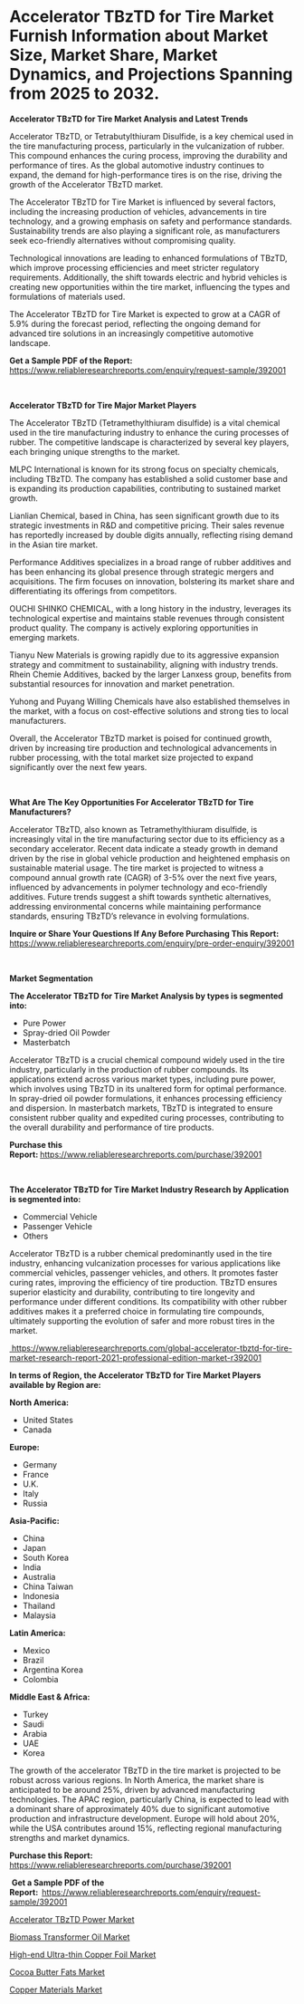 <p><h1>Accelerator TBzTD for Tire Market Furnish Information about Market Size, Market Share, Market Dynamics, and Projections Spanning from 2025 to 2032.</h1></p><p><strong>Accelerator TBzTD for Tire Market Analysis and Latest Trends</strong></p>
<p><p>Accelerator TBzTD, or Tetrabutylthiuram Disulfide, is a key chemical used in the tire manufacturing process, particularly in the vulcanization of rubber. This compound enhances the curing process, improving the durability and performance of tires. As the global automotive industry continues to expand, the demand for high-performance tires is on the rise, driving the growth of the Accelerator TBzTD market.</p><p>The Accelerator TBzTD for Tire Market is influenced by several factors, including the increasing production of vehicles, advancements in tire technology, and a growing emphasis on safety and performance standards. Sustainability trends are also playing a significant role, as manufacturers seek eco-friendly alternatives without compromising quality.</p><p>Technological innovations are leading to enhanced formulations of TBzTD, which improve processing efficiencies and meet stricter regulatory requirements. Additionally, the shift towards electric and hybrid vehicles is creating new opportunities within the tire market, influencing the types and formulations of materials used.</p><p>The Accelerator TBzTD for Tire Market is expected to grow at a CAGR of 5.9% during the forecast period, reflecting the ongoing demand for advanced tire solutions in an increasingly competitive automotive landscape.</p></p>
<p><strong>Get a Sample PDF of the Report:&nbsp;</strong> <a href="https://www.reliableresearchreports.com/enquiry/request-sample/392001?utm_campaign=36&utm_medium=2&utm_source=Github&utm_content=ia&utm_term=16012025&utm_id=accelerator-tbztd-for-tire">https://www.reliableresearchreports.com/enquiry/request-sample/392001</a></p>
<p>&nbsp;</p>
<p><strong>Accelerator TBzTD for Tire Major Market Players</strong></p>
<p><p>The Accelerator TBzTD (Tetramethylthiuram disulfide) is a vital chemical used in the tire manufacturing industry to enhance the curing processes of rubber. The competitive landscape is characterized by several key players, each bringing unique strengths to the market.</p><p>MLPC International is known for its strong focus on specialty chemicals, including TBzTD. The company has established a solid customer base and is expanding its production capabilities, contributing to sustained market growth.</p><p>Lianlian Chemical, based in China, has seen significant growth due to its strategic investments in R&D and competitive pricing. Their sales revenue has reportedly increased by double digits annually, reflecting rising demand in the Asian tire market.</p><p>Performance Additives specializes in a broad range of rubber additives and has been enhancing its global presence through strategic mergers and acquisitions. The firm focuses on innovation, bolstering its market share and differentiating its offerings from competitors.</p><p>OUCHI SHINKO CHEMICAL, with a long history in the industry, leverages its technological expertise and maintains stable revenues through consistent product quality. The company is actively exploring opportunities in emerging markets.</p><p>Tianyu New Materials is growing rapidly due to its aggressive expansion strategy and commitment to sustainability, aligning with industry trends. Rhein Chemie Additives, backed by the larger Lanxess group, benefits from substantial resources for innovation and market penetration.</p><p>Yuhong and Puyang Willing Chemicals have also established themselves in the market, with a focus on cost-effective solutions and strong ties to local manufacturers.</p><p>Overall, the Accelerator TBzTD market is poised for continued growth, driven by increasing tire production and technological advancements in rubber processing, with the total market size projected to expand significantly over the next few years.</p></p>
<p>&nbsp;</p>
<p><strong>What Are The Key Opportunities For Accelerator TBzTD for Tire Manufacturers?</strong></p>
<p><p>Accelerator TBzTD, also known as Tetramethylthiuram disulfide, is increasingly vital in the tire manufacturing sector due to its efficiency as a secondary accelerator. Recent data indicate a steady growth in demand driven by the rise in global vehicle production and heightened emphasis on sustainable material usage. The tire market is projected to witness a compound annual growth rate (CAGR) of 3-5% over the next five years, influenced by advancements in polymer technology and eco-friendly additives. Future trends suggest a shift towards synthetic alternatives, addressing environmental concerns while maintaining performance standards, ensuring TBzTD’s relevance in evolving formulations.</p></p>
<p><strong>Inquire or Share Your Questions If Any Before Purchasing This Report:</strong> <a href="https://www.reliableresearchreports.com/enquiry/pre-order-enquiry/392001?utm_campaign=36&utm_medium=2&utm_source=Github&utm_content=ia&utm_term=16012025&utm_id=accelerator-tbztd-for-tire">https://www.reliableresearchreports.com/enquiry/pre-order-enquiry/392001</a></p>
<p>&nbsp;</p>
<p><strong>Market Segmentation</strong></p>
<p><strong>The Accelerator TBzTD for Tire Market Analysis by types is segmented into:</strong></p>
<p><ul><li>Pure Power</li><li>Spray-dried Oil Powder</li><li>Masterbatch</li></ul></p>
<p><p>Accelerator TBzTD is a crucial chemical compound widely used in the tire industry, particularly in the production of rubber compounds. Its applications extend across various market types, including pure power, which involves using TBzTD in its unaltered form for optimal performance. In spray-dried oil powder formulations, it enhances processing efficiency and dispersion. In masterbatch markets, TBzTD is integrated to ensure consistent rubber quality and expedited curing processes, contributing to the overall durability and performance of tire products.</p></p>
<p><strong>Purchase this Report:&nbsp;</strong><a href="https://www.reliableresearchreports.com/purchase/392001?utm_campaign=36&utm_medium=2&utm_source=Github&utm_content=ia&utm_term=16012025&utm_id=accelerator-tbztd-for-tire">https://www.reliableresearchreports.com/purchase/392001</a></p>
<p>&nbsp;</p>
<p><strong>The Accelerator TBzTD for Tire Market Industry Research by Application is segmented into:</strong></p>
<p><ul><li>Commercial Vehicle</li><li>Passenger Vehicle</li><li>Others</li></ul></p>
<p><p>Accelerator TBzTD is a rubber chemical predominantly used in the tire industry, enhancing vulcanization processes for various applications like commercial vehicles, passenger vehicles, and others. It promotes faster curing rates, improving the efficiency of tire production. TBzTD ensures superior elasticity and durability, contributing to tire longevity and performance under different conditions. Its compatibility with other rubber additives makes it a preferred choice in formulating tire compounds, ultimately supporting the evolution of safer and more robust tires in the market.</p></p>
<p><a href="https://www.reliableresearchreports.com/global-accelerator-tbztd-for-tire-market-research-report-2021-professional-edition-market-r392001?utm_campaign=36&utm_medium=2&utm_source=Github&utm_content=ia&utm_term=16012025&utm_id=accelerator-tbztd-for-tire">&nbsp;https://www.reliableresearchreports.com/global-accelerator-tbztd-for-tire-market-research-report-2021-professional-edition-market-r392001</a></p>
<p><strong>In terms of Region, the Accelerator TBzTD for Tire Market Players available by Region are:</strong></p>
<p>
    <p> <strong> North America: </strong>
        <ul>
            <li>United States</li>
            <li>Canada</li>
        </ul>
        </p> 
    <p> <strong> Europe: </strong>
        <ul>
            <li>Germany</li>
            <li>France</li>
            <li>U.K.</li>
            <li>Italy</li>
            <li>Russia</li>
        </ul>
        </p> 
    <p> <strong> Asia-Pacific: </strong>
        <ul>
            <li>China</li>
            <li>Japan</li>
            <li>South Korea</li>
            <li>India</li>
            <li>Australia</li>
            <li>China Taiwan</li>
            <li>Indonesia</li>
            <li>Thailand</li>
            <li>Malaysia</li>
        </ul>
        </p> 
    <p> <strong> Latin America: </strong>
        <ul>
            <li>Mexico</li>
            <li>Brazil</li>
            <li>Argentina Korea</li>
            <li>Colombia</li>
        </ul>
        </p> 
    <p> <strong> Middle East & Africa: </strong>
        <ul>
            <li>Turkey</li>
            <li>Saudi</li>
            <li>Arabia</li>
            <li>UAE</li>
            <li>Korea</li>
        </ul>
    </p>
    </p>
<p><p>The growth of the accelerator TBzTD in the tire market is projected to be robust across various regions. In North America, the market share is anticipated to be around 25%, driven by advanced manufacturing technologies. The APAC region, particularly China, is expected to lead with a dominant share of approximately 40% due to significant automotive production and infrastructure development. Europe will hold about 20%, while the USA contributes around 15%, reflecting regional manufacturing strengths and market dynamics.</p></p>
<p><strong>Purchase this Report: </strong><a href="https://www.reliableresearchreports.com/purchase/392001?utm_campaign=36&utm_medium=2&utm_source=Github&utm_content=ia&utm_term=16012025&utm_id=accelerator-tbztd-for-tire">https://www.reliableresearchreports.com/purchase/392001</a></p>
<p>&nbsp;<strong>Get a Sample PDF of the Report:&nbsp;&nbsp;</strong><a href="https://www.reliableresearchreports.com/enquiry/request-sample/392001?utm_campaign=36&utm_medium=2&utm_source=Github&utm_content=ia&utm_term=16012025&utm_id=accelerator-tbztd-for-tire">https://www.reliableresearchreports.com/enquiry/request-sample/392001</a></p>
<p><strong></strong></p>
<p><p><a href="https://github.com/cheryjhonson/Market-Research-Report-List-1/blob/main/accelerator-tbztd-power-market.md?utm_campaign=36&utm_medium=2&utm_source=Github&utm_content=ia&utm_term=16012025&utm_id=accelerator-tbztd-for-tire">Accelerator TBzTD Power Market</a></p><p><a href="https://github.com/AngelaWalsh696/Market-Research-Report-List-1/blob/main/biomass-transformer-oil-market.md?utm_campaign=36&utm_medium=2&utm_source=Github&utm_content=ia&utm_term=16012025&utm_id=accelerator-tbztd-for-tire">Biomass Transformer Oil Market</a></p><p><a href="https://github.com/tamvrosiya/Market-Research-Report-List-6/blob/main/high-end-ultra-thin-copper-foil-market.md?utm_campaign=36&utm_medium=2&utm_source=Github&utm_content=ia&utm_term=16012025&utm_id=accelerator-tbztd-for-tire">High-end Ultra-thin Copper Foil Market</a></p><p><a href="https://github.com/dierdrecrichton210/Market-Research-Report-List-1/blob/main/cocoa-butter-fats-market.md?utm_campaign=36&utm_medium=2&utm_source=Github&utm_content=ia&utm_term=16012025&utm_id=accelerator-tbztd-for-tire">Cocoa Butter Fats Market</a></p><p><a href="https://github.com/SanjidaKhan901/Market-Research-Report-List-1/blob/main/copper-materials-market.md?utm_campaign=36&utm_medium=2&utm_source=Github&utm_content=ia&utm_term=16012025&utm_id=accelerator-tbztd-for-tire">Copper Materials Market</a></p></p>